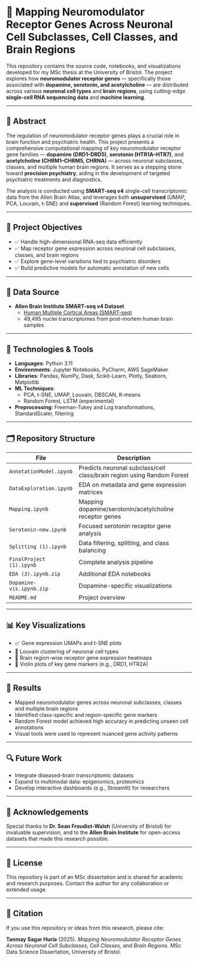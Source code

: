 # 🧠 Mapping Neuromodulator Receptor Genes Across Neuronal Cell Subclasses, Cell Classes, and Brain Regions

This repository contains the source code, notebooks, and visualizations developed for my MSc thesis at the University of Bristol. The project explores how **neuromodulator receptor genes** — specifically those associated with **dopamine, serotonin, and acetylcholine** — are distributed across various **neuronal cell types** and **brain regions**, using cutting-edge **single-cell RNA sequencing data** and **machine learning**.

---

## 📘 Abstract

The regulation of neuromodulator receptor genes plays a crucial role in brain function and psychiatric health. This project presents a comprehensive computational mapping of key neuromodulator receptor gene families — **dopamine (DRD1–DRD5)**, **serotonin (HTR1A–HTR7)**, and **acetylcholine (CHRM1–CHRM5, CHRNA)** — across neuronal subclasses, classes, and multiple human brain regions. It serves as a stepping stone toward **precision psychiatry**, aiding in the development of targeted psychiatric treatments and diagnostics.

The analysis is conducted using **SMART-seq v4** single-cell transcriptomic data from the Allen Brain Atlas, and leverages both **unsupervised** (UMAP, PCA, Louvain, t-SNE) and **supervised** (Random Forest) learning techniques.

---

## 🧪 Project Objectives

- ✅ Handle high-dimensional RNA-seq data efficiently
- ✅ Map receptor gene expression across neuronal cell subclasses, classes, and brain regions
- ✅ Explore gene-level variations tied to psychiatric disorders
- ✅ Build predictive models for automatic annotation of new cells

---

## 🧬 Data Source

- **Allen Brain Institute SMART-seq v4 Dataset**
  - [Human Multiple Cortical Areas (SMART-seq)](https://portal.brain-map.org/atlases-and-data/rnaseq/human-multiple-cortical-areas-smart-seq)
  - 49,495 nuclei transcriptomes from post-mortem human brain samples

---

## 🧰 Technologies & Tools

- **Languages**: Python 3.11
- **Environments**: Jupyter Notebooks, PyCharm, AWS SageMaker
- **Libraries**: Pandas, NumPy, Dask, Scikit-Learn, Plotly, Seaborn, Matplotlib
- **ML Techniques**:
  - PCA, t-SNE, UMAP, Louvain, DBSCAN, K-means
  - Random Forest, LSTM (experimental)
- **Preprocessing**: Freeman-Tukey and Log transformations, StandardScaler, filtering

---

## 🗂 Repository Structure

| File | Description |
|------|-------------|
| `AnnotationModel.ipynb` | Predicts neuronal subclass/cell class/brain region using Random Forest |
| `DataExploration.ipynb` | EDA on metadata and gene expression matrices |
| `Mapping.ipynb` | Mapping dopamine/serotonin/acetylcholine receptor genes |
| `Serotonin-new.ipynb` | Focused serotonin receptor gene analysis |
| `Splitting (1).ipynb` | Data filtering, splitting, and class balancing |
| `FinalProject (1).ipynb` | Complete analysis pipeline |
| `EDA (3).ipynb.zip` | Additional EDA notebooks |
| `Dopamine-vis.ipynb.zip` | Dopamine-specific visualizations |
| `README.md` | Project overview |

---

## 📊 Key Visualizations

- 📈 Gene expression UMAPs and t-SNE plots
- 🧩 Louvain clustering of neuronal cell types
- 🧠 Brain region-wise receptor gene expression heatmaps
- 🧬 Violin plots of key gene markers (e.g., DRD1, HTR2A)

---

## 📌 Results

- Mapped neuromodulator genes across neuronal subclasses, classes and multiple brain regions
- Identified class-specific and region-specific gene markers
- Random Forest model achieved high accuracy in predicting unseen cell annotations
- Visual tools were used to represent nuanced gene activity patterns

---

## 🔍 Future Work

- Integrate diseased-brain transcriptomic datasets
- Expand to multimodal data: epigenomics, proteomics
- Develop interactive dashboards (e.g., Streamlit) for researchers

---

## 🤝 Acknowledgements

Special thanks to **Dr. Sean Froudist-Walsh** (University of Bristol) for invaluable supervision, and to the **Allen Brain Institute** for open-access datasets that made this research possible.

---

## 📄 License

This repository is part of an MSc dissertation and is shared for academic and research purposes. Contact the author for any collaboration or extended usage.

---

## 🔗 Citation

If you use this repository or ideas from this research, please cite:

**Tanmay Sagar Huria** (2025). *Mapping Neuromodulator Receptor Genes Across Neuronal Cell Subclasses, Cell Classes, and Brain Regions.* MSc Data Science Dissertation, University of Bristol.
